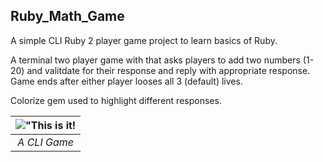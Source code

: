 ## Ruby_Math_Game

A simple CLI Ruby 2 player game project to learn basics of Ruby.

A terminal two player game with that asks players to add two numbers (1-20) and valitdate for their response and reply with appropriate response. Game ends after either player looses all 3 (default) lives.

Colorize gem used to highlight different responses.

| !["This is it!]() |
| :---------------: |
|   _A CLI Game_    |
